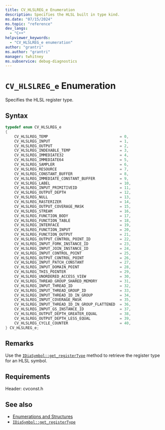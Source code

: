```yaml
---
title: CV_HLSLREG_e Enumeration
description: Specifies the HLSL built in type kind.
ms.date: "07/15/2024"
ms.topic: "reference"
dev_langs:
  - "C++"
helpviewer_keywords:
  - "CV_HLSLREG_e enumeration"
author: "grantri"
ms.author: "grantri"
manager: twhitney
ms.subservice: debug-diagnostics
---
```


# `CV_HLSLREG_e` Enumeration

Specifies the HLSL register type.

## Syntax

```c++
typedef enum CV_HLSLREG_e
{
    CV_HLSLREG_TEMP                                = 0,  
    CV_HLSLREG_INPUT                               = 1,  
    CV_HLSLREG_OUTPUT                              = 2,  
    CV_HLSLREG_INDEXABLE_TEMP                      = 3,  
    CV_HLSLREG_IMMEDIATE32                         = 4,  
    CV_HLSLREG_IMMEDIATE64                         = 5,  
    CV_HLSLREG_SAMPLER                             = 6,  
    CV_HLSLREG_RESOURCE                            = 7,  
    CV_HLSLREG_CONSTANT_BUFFER                     = 8,  
    CV_HLSLREG_IMMEDIATE_CONSTANT_BUFFER           = 9,  
    CV_HLSLREG_LABEL                               = 10, 
    CV_HLSLREG_INPUT_PRIMITIVEID                   = 11, 
    CV_HLSLREG_OUTPUT_DEPTH                        = 12, 
    CV_HLSLREG_NULL                                = 13, 
    CV_HLSLREG_RASTERIZER                          = 14, 
    CV_HLSLREG_OUTPUT_COVERAGE_MASK                = 15, 
    CV_HLSLREG_STREAM                              = 16, 
    CV_HLSLREG_FUNCTION_BODY                       = 17, 
    CV_HLSLREG_FUNCTION_TABLE                      = 18, 
    CV_HLSLREG_INTERFACE                           = 19, 
    CV_HLSLREG_FUNCTION_INPUT                      = 20, 
    CV_HLSLREG_FUNCTION_OUTPUT                     = 21, 
    CV_HLSLREG_OUTPUT_CONTROL_POINT_ID             = 22, 
    CV_HLSLREG_INPUT_FORK_INSTANCE_ID              = 23, 
    CV_HLSLREG_INPUT_JOIN_INSTANCE_ID              = 24, 
    CV_HLSLREG_INPUT_CONTROL_POINT                 = 25, 
    CV_HLSLREG_OUTPUT_CONTROL_POINT                = 26, 
    CV_HLSLREG_INPUT_PATCH_CONSTANT                = 27, 
    CV_HLSLREG_INPUT_DOMAIN_POINT                  = 28, 
    CV_HLSLREG_THIS_POINTER                        = 29, 
    CV_HLSLREG_UNORDERED_ACCESS_VIEW               = 30, 
    CV_HLSLREG_THREAD_GROUP_SHARED_MEMORY          = 31, 
    CV_HLSLREG_INPUT_THREAD_ID                     = 32, 
    CV_HLSLREG_INPUT_THREAD_GROUP_ID               = 33, 
    CV_HLSLREG_INPUT_THREAD_ID_IN_GROUP            = 34, 
    CV_HLSLREG_INPUT_COVERAGE_MASK                 = 35, 
    CV_HLSLREG_INPUT_THREAD_ID_IN_GROUP_FLATTENED  = 36,
    CV_HLSLREG_INPUT_GS_INSTANCE_ID                = 37, 
    CV_HLSLREG_OUTPUT_DEPTH_GREATER_EQUAL          = 38, 
    CV_HLSLREG_OUTPUT_DEPTH_LESS_EQUAL             = 39, 
    CV_HLSLREG_CYCLE_COUNTER                       = 40, 
} CV_HLSLREG_e;
```

## Remarks

Use the [`IDiaSymbol::get_registerType`](../../debugger/debug-interface-access/idiasymbol-get-registerType.md) method to retrieve the register type for an HLSL symbol.

## Requirements

Header: cvconst.h

## See also

- [Enumerations and Structures](../../debugger/debug-interface-access/enumerations-and-structures.md)
- [`IDiaSymbol::get_registerType`](../../debugger/debug-interface-access/idiasymbol-get-builtinkind.md)
